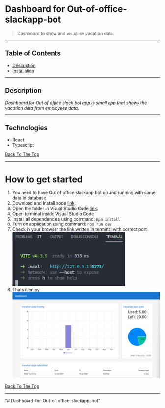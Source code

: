 # Dashboard for Out-of-office-slackapp-bot

> Dashboard to show and visualise vacation data.

---

## Table of Contents

- [Description](#description)
- [Installation](#how-to-get-started)

---

## Description

_Dashboard for Out of office slack bot app is small app that shows the vacation data from employees data._

---

## Technologies

- React
- Typescript

[Back To The Top](#dashboard-for-out-of-office-slackapp-bot)

---

# How to get started

1. You need to have Out of office slackapp bot up and running with some data in database.
2. Download and Install node [link](https://nodejs.org/en/download 'Node js install').
3. Open the folder in Visual Studio Code [link](https://code.visualstudio.com/download 'Visual Studio Code install').
4. Open terminal inside Visual Studio Code
5. Install all dependencies using command: `npm install`
6. Turn on application using command: `npm run dev`
7. Check in your browser the link written in terminal with correct port ![image.png](image.png)
8. Thats it enjoy ![image-1.png](image-1.png)

[Back To The Top](#dashboard-for-out-of-office-slackapp-bot)

---
"# Dashboard-for-Out-of-office-slackapp-bot" 
